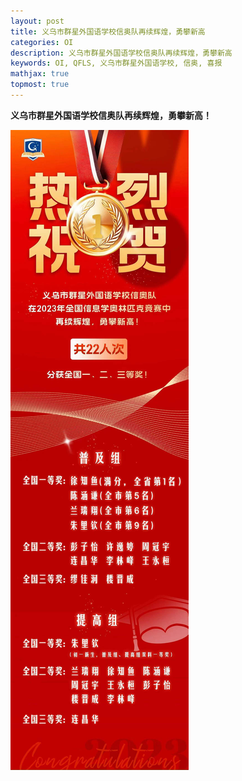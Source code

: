 ```yaml
---
layout: post
title: 义乌市群星外国语学校信奥队再续辉煌，勇攀新高
categories: OI
description: 义乌市群星外国语学校信奥队再续辉煌，勇攀新高
keywords: OI, QFLS, 义乌市群星外国语学校, 信奥, 喜报
mathjax: true
topmost: true
---
```


**义乌市群星外国语学校信奥队再续辉煌，勇攀新高！**

![](/images/posts/qfls-oi/喜报.jpg)

